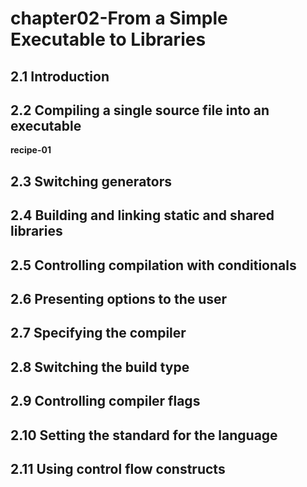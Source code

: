 # chapter02-From a Simple Executable to Libraries

## 2.1 Introduction

## 2.2 Compiling a single source file into an executable

**recipe-01**

## 2.3 Switching generators

## 2.4 Building and linking static and shared libraries

## 2.5 Controlling compilation with conditionals

## 2.6 Presenting options to the user

## 2.7 Specifying the compiler

## 2.8 Switching the build type

## 2.9 Controlling compiler flags

## 2.10 Setting the standard for the language

## 2.11 Using control flow constructs







